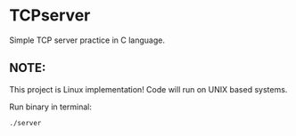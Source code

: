 # TCPserver
Simple TCP server practice in C language.

## NOTE:
This project is Linux implementation! Code will run on UNIX based systems.

Run binary in terminal:

`./server`
